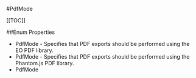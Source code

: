 #PdfMode

[[TOC]]

##Enum Properties 

* PdfMode -  Specifies that PDF exports should be performed using the EO PDF library. 
* PdfMode -  Specifies that PDF exports should be performed using the Phantom.js PDF library. 
* PdfMode